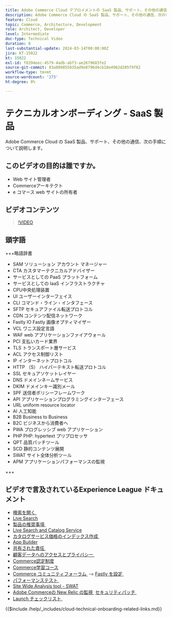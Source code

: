 ```yaml
---
title: Adobe Commerce Cloud デプロイメントの SaaS 製品、サポート、その他の通信、次のステップ
description: Adobe Commerce Cloud の SaaS 製品、サポート、その他の通信、次の手順について説明します。
feature: Cloud
topic: Commerce, Architecture, Development
role: Architect, Developer
level: Intermediate
doc-type: Technical Video
duration: 0
last-substantial-update: 2024-03-14T00:00:00Z
jira: KT-15022
kt: 15022
exl-id: f8394eec-4579-4adb-abf3-ae2679683fe2
source-git-commit: 83a809855835ad9e8796d4cb18e4962d205f9f82
workflow-type: tm+mt
source-wordcount: '273'
ht-degree: 0%

---
```


# テクニカルオンボーディング - SaaS 製品

Adobe Commerce Cloud の SaaS 製品、サポート、その他の通信、次の手順について説明します。

## このビデオの目的は誰ですか。

- Web サイト管理者
- Commerceアーキテクト
- e コマース web サイトの所有者

## ビデオコンテンツ

>[!VIDEO](https://video.tv.adobe.com/v/3432837?learn=on&enablevpops&captions=jpn)

## 頭字語

+++略語辞書

- SAM ソリューション アカウント マネージャー
- CTA カスタマーテクニカルアドバイザー
- サービスとしての PaaS プラットフォーム
- サービスとしての IaaS インフラストラクチャ
- CPU中央処理装置
- UI ユーザーインターフェイス
- CLI コマンド・ライン・インタフェース
- SFTP セキュアファイル転送プロトコル
- CDN コンテンツ配信ネットワーク
- Fastly IO Fastly 画像オプティマイザー
- VCL ワニス設定言語
- WAF web アプリケーションファイアウォール
- PCI 支払いカード業界
- TLS トランスポート層サービス
- ACL アクセス制御リスト
- IP インターネットプロトコル
- HTTP （S） ハイパーテキスト転送プロトコル
- SSL セキュアソケットレイヤー
- DNS ドメインネームサービス
- DKIM ドメインキー識別メール
- SPF 送信者ポリシーフレームワーク
- API アプリケーションプログラミングインターフェース
- URL uniform resource locator
- AI 人工知能
- B2B Business to Business
- B2C ビジネスから消費者へ
- PWA プログレッシブ web アプリケーション
- PHP PHP: hypertext プリプロセッサ
- QPT 品質パッチツール
- SCD 静的コンテンツ展開
- SWAT サイト全体分析ツール
- APM アプリケーションパフォーマンスの監視

+++

## ビデオで言及されているExperience League ドキュメント

- [&#x200B; 検索を開く &#x200B;](https://experienceleague.adobe.com/docs/commerce-cloud-service/user-guide/configure/service/opensearch.html?lang=ja)
- [Live Search](https://experienceleague.adobe.com/docs/commerce-merchant-services/live-search/overview.html?lang=ja)
- [&#x200B; 製品の推奨事項 &#x200B;](https://experienceleague.adobe.com/docs/commerce-merchant-services/product-recommendations/overview.html?lang=ja)
- [Live Search and Catalog Service](https://experienceleague.adobe.com/docs/events/adobe-developers-live-recordings/2023/nov2023/nov-commerce/commerce-search-and-catalog-service.html?lang=ja)
- [&#x200B; カタログサービス価格のインデックス作成 &#x200B;](https://experienceleague.adobe.com/docs/commerce-merchant-services/price-indexer/price-indexing.html?lang=ja)
- [App Builder](https://experienceleague.adobe.com/docs/commerce-learn/tutorials/adobe-developer-app-builder/app-builder-technical-overview.html?lang=ja)
- [&#x200B; 共有された責任 &#x200B;](https://experienceleague.adobe.com/docs/commerce-operations/security-and-compliance/shared-responsibility.html?lang=ja)
- [&#x200B; 顧客データへのアクセスとプライバシー &#x200B;](https://experienceleague.adobe.com/docs/commerce-knowledge-base/kb/announcements/commerce-announcements/adobe-support-customer-data-access-and-privacy.html?lang=ja)
- [Commerce認定制度 &#x200B;](https://experienceleague.adobe.com/docs/certification/program/technical-certifications/ac/ac-overview.html?lang=ja)
- [Commerce学習コース &#x200B;](https://learning.adobe.com/catalog.html?products=Commerce)
- [Commerce コミュニティフォーラム &#x200B;](https://community.magento.com/)
-= [Fastly を設定 &#x200B;](https://experienceleague.adobe.com/docs/commerce-cloud-service/user-guide/cdn/setup-fastly/fastly-configuration.html?lang=ja)
- [&#x200B; パフォーマンステスト &#x200B;](https://experienceleague.adobe.com/ja/docs/commerce-operations/implementation-playbook/best-practices/maintenance/backend-performance)
- [Site Wide Analysis tool - SWAT](https://experienceleague.adobe.com/docs/commerce-knowledge-base/kb/support-tools/site-wide-analysis-tool/swat-tool-overview.html?lang=ja&)
- [Adobe Commerceの New Relic の監視 &#x200B;](https://experienceleague.adobe.com/docs/commerce-operations/tools/observation-for-adobe-commerce/intro.html?lang=ja)
  [&#x200B; セキュリティパッチ &#x200B;](https://experienceleague.adobe.com/docs/commerce-operations/release/notes/security-patches/overview.html?lang=ja)
- [Launch チェックリスト &#x200B;](https://experienceleague.adobe.com/docs/commerce-cloud-service/user-guide/launch/checklist.html?lang=ja)

{{$include /help/_includes/cloud-technical-onboarding-related-links.md}}
